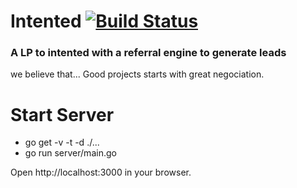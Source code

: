 # Intented [![Build Status](https://img.shields.io/circleci/project/Xmio/intented/master.svg?style=flat-square)](https://circleci.com/gh/Xmio/intented)


### A LP to intented with a referral engine to generate leads
we believe that... Good projects starts with great negociation.


# Start Server

- go get -v -t -d ./...
- go run server/main.go
 
Open http://localhost:3000 in your browser.
